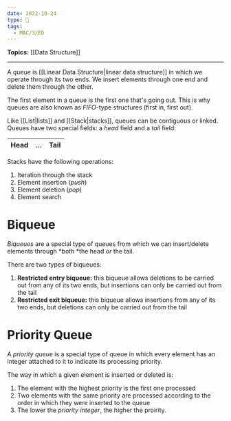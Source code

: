 ```yaml
---
date: 2022-10-24
type: 🧠
tags:
  - MAC/3/ED
---
```


**Topics:** [[Data Structure]]

---

A _queue_ is [[Linear Data Structure|linear data structure]] in which we operate through its two ends. We insert elements through one end and delete them through the other.

The first element in a queue is the first one that's going out. This is why queues are also known as _FIFO_-type structures (first in, first out).

Like [[List|lists]] and [[Stack|stacks]], queues can be contiguous or linked. Queues have two special fields: a _head_ field and a _tail_ field:

| Head | …   | Tail |
| ---- | --- | ---- |

Stacks have the following operations:

1. Iteration through the stack
2. Element insertion (_push_)
3. Element deletion (_pop_)
4. Element search

# Biqueue

_Biqueues_ are a special type of queues from which we can insert/delete elements through *both *the head _or_ the tail.

There are two types of biqueues:

1. **Restricted entry biqueue:** this biqueue allows deletions to be carried out from any of its two ends, but insertions can only be carried out from the tail
2. **Restricted exit biqueue:** this biqueue allows insertions from any of its two ends, but deletions can only be carried out from the tail
# Priority Queue

A _priority queue_ is a special type of queue in which every element has an integer attached to it to indicate its processing priority.

The way in which a given element is inserted or deleted is:

1. The element with the highest priority is the first one processed
2. Two elements with the same priority are processed according to the order in which they were inserted to the queue
3. The lower the _priority integer_, the higher the proirity.
